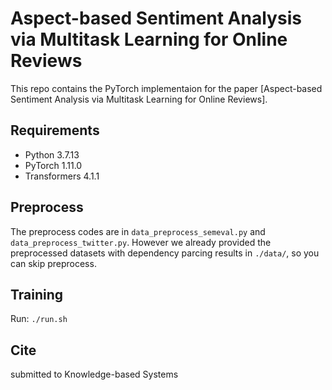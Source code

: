 # Aspect-based Sentiment Analysis via Multitask Learning for Online Reviews
This repo contains the PyTorch implementaion for the paper [Aspect-based Sentiment Analysis via Multitask Learning for Online Reviews].

## Requirements
* Python 3.7.13
* PyTorch 1.11.0
* Transformers 4.1.1


## Preprocess
The preprocess codes are in `data_preprocess_semeval.py` and `data_preprocess_twitter.py`. However we already provided the preprocessed datasets with dependency parcing results in `./data/`, so you can skip preprocess.

## Training
Run:
`./run.sh`

## Cite
submitted to Knowledge-based Systems
